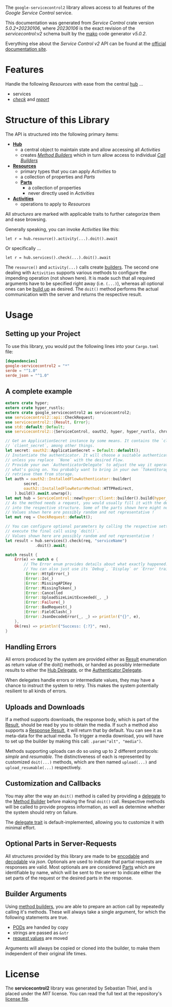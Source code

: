 <!---
DO NOT EDIT !
This file was generated automatically from 'src/generator/templates/api/README.md.mako'
DO NOT EDIT !
-->
The `google-servicecontrol2` library allows access to all features of the *Google Service Control* service.

This documentation was generated from *Service Control* crate version *5.0.2+20230106*, where *20230106* is the exact revision of the *servicecontrol:v2* schema built by the [mako](http://www.makotemplates.org/) code generator *v5.0.2*.

Everything else about the *Service Control* *v2* API can be found at the
[official documentation site](https://cloud.google.com/service-control/).
# Features

Handle the following *Resources* with ease from the central [hub](https://docs.rs/google-servicecontrol2/5.0.2+20230106/google_servicecontrol2/ServiceControl) ... 

* services
 * [*check*](https://docs.rs/google-servicecontrol2/5.0.2+20230106/google_servicecontrol2/api::ServiceCheckCall) and [*report*](https://docs.rs/google-servicecontrol2/5.0.2+20230106/google_servicecontrol2/api::ServiceReportCall)




# Structure of this Library

The API is structured into the following primary items:

* **[Hub](https://docs.rs/google-servicecontrol2/5.0.2+20230106/google_servicecontrol2/ServiceControl)**
    * a central object to maintain state and allow accessing all *Activities*
    * creates [*Method Builders*](https://docs.rs/google-servicecontrol2/5.0.2+20230106/google_servicecontrol2/client::MethodsBuilder) which in turn
      allow access to individual [*Call Builders*](https://docs.rs/google-servicecontrol2/5.0.2+20230106/google_servicecontrol2/client::CallBuilder)
* **[Resources](https://docs.rs/google-servicecontrol2/5.0.2+20230106/google_servicecontrol2/client::Resource)**
    * primary types that you can apply *Activities* to
    * a collection of properties and *Parts*
    * **[Parts](https://docs.rs/google-servicecontrol2/5.0.2+20230106/google_servicecontrol2/client::Part)**
        * a collection of properties
        * never directly used in *Activities*
* **[Activities](https://docs.rs/google-servicecontrol2/5.0.2+20230106/google_servicecontrol2/client::CallBuilder)**
    * operations to apply to *Resources*

All *structures* are marked with applicable traits to further categorize them and ease browsing.

Generally speaking, you can invoke *Activities* like this:

```Rust,ignore
let r = hub.resource().activity(...).doit().await
```

Or specifically ...

```ignore
let r = hub.services().check(...).doit().await
```

The `resource()` and `activity(...)` calls create [builders][builder-pattern]. The second one dealing with `Activities` 
supports various methods to configure the impending operation (not shown here). It is made such that all required arguments have to be 
specified right away (i.e. `(...)`), whereas all optional ones can be [build up][builder-pattern] as desired.
The `doit()` method performs the actual communication with the server and returns the respective result.

# Usage

## Setting up your Project

To use this library, you would put the following lines into your `Cargo.toml` file:

```toml
[dependencies]
google-servicecontrol2 = "*"
serde = "^1.0"
serde_json = "^1.0"
```

## A complete example

```Rust
extern crate hyper;
extern crate hyper_rustls;
extern crate google_servicecontrol2 as servicecontrol2;
use servicecontrol2::api::CheckRequest;
use servicecontrol2::{Result, Error};
use std::default::Default;
use servicecontrol2::{ServiceControl, oauth2, hyper, hyper_rustls, chrono, FieldMask};

// Get an ApplicationSecret instance by some means. It contains the `client_id` and 
// `client_secret`, among other things.
let secret: oauth2::ApplicationSecret = Default::default();
// Instantiate the authenticator. It will choose a suitable authentication flow for you, 
// unless you replace  `None` with the desired Flow.
// Provide your own `AuthenticatorDelegate` to adjust the way it operates and get feedback about 
// what's going on. You probably want to bring in your own `TokenStorage` to persist tokens and
// retrieve them from storage.
let auth = oauth2::InstalledFlowAuthenticator::builder(
        secret,
        oauth2::InstalledFlowReturnMethod::HTTPRedirect,
    ).build().await.unwrap();
let mut hub = ServiceControl::new(hyper::Client::builder().build(hyper_rustls::HttpsConnectorBuilder::new().with_native_roots().https_or_http().enable_http1().enable_http2().build()), auth);
// As the method needs a request, you would usually fill it with the desired information
// into the respective structure. Some of the parts shown here might not be applicable !
// Values shown here are possibly random and not representative !
let mut req = CheckRequest::default();

// You can configure optional parameters by calling the respective setters at will, and
// execute the final call using `doit()`.
// Values shown here are possibly random and not representative !
let result = hub.services().check(req, "serviceName")
             .doit().await;

match result {
    Err(e) => match e {
        // The Error enum provides details about what exactly happened.
        // You can also just use its `Debug`, `Display` or `Error` traits
         Error::HttpError(_)
        |Error::Io(_)
        |Error::MissingAPIKey
        |Error::MissingToken(_)
        |Error::Cancelled
        |Error::UploadSizeLimitExceeded(_, _)
        |Error::Failure(_)
        |Error::BadRequest(_)
        |Error::FieldClash(_)
        |Error::JsonDecodeError(_, _) => println!("{}", e),
    },
    Ok(res) => println!("Success: {:?}", res),
}

```
## Handling Errors

All errors produced by the system are provided either as [Result](https://docs.rs/google-servicecontrol2/5.0.2+20230106/google_servicecontrol2/client::Result) enumeration as return value of
the doit() methods, or handed as possibly intermediate results to either the 
[Hub Delegate](https://docs.rs/google-servicecontrol2/5.0.2+20230106/google_servicecontrol2/client::Delegate), or the [Authenticator Delegate](https://docs.rs/yup-oauth2/*/yup_oauth2/trait.AuthenticatorDelegate.html).

When delegates handle errors or intermediate values, they may have a chance to instruct the system to retry. This 
makes the system potentially resilient to all kinds of errors.

## Uploads and Downloads
If a method supports downloads, the response body, which is part of the [Result](https://docs.rs/google-servicecontrol2/5.0.2+20230106/google_servicecontrol2/client::Result), should be
read by you to obtain the media.
If such a method also supports a [Response Result](https://docs.rs/google-servicecontrol2/5.0.2+20230106/google_servicecontrol2/client::ResponseResult), it will return that by default.
You can see it as meta-data for the actual media. To trigger a media download, you will have to set up the builder by making
this call: `.param("alt", "media")`.

Methods supporting uploads can do so using up to 2 different protocols: 
*simple* and *resumable*. The distinctiveness of each is represented by customized 
`doit(...)` methods, which are then named `upload(...)` and `upload_resumable(...)` respectively.

## Customization and Callbacks

You may alter the way an `doit()` method is called by providing a [delegate](https://docs.rs/google-servicecontrol2/5.0.2+20230106/google_servicecontrol2/client::Delegate) to the 
[Method Builder](https://docs.rs/google-servicecontrol2/5.0.2+20230106/google_servicecontrol2/client::CallBuilder) before making the final `doit()` call. 
Respective methods will be called to provide progress information, as well as determine whether the system should 
retry on failure.

The [delegate trait](https://docs.rs/google-servicecontrol2/5.0.2+20230106/google_servicecontrol2/client::Delegate) is default-implemented, allowing you to customize it with minimal effort.

## Optional Parts in Server-Requests

All structures provided by this library are made to be [encodable](https://docs.rs/google-servicecontrol2/5.0.2+20230106/google_servicecontrol2/client::RequestValue) and 
[decodable](https://docs.rs/google-servicecontrol2/5.0.2+20230106/google_servicecontrol2/client::ResponseResult) via *json*. Optionals are used to indicate that partial requests are responses 
are valid.
Most optionals are are considered [Parts](https://docs.rs/google-servicecontrol2/5.0.2+20230106/google_servicecontrol2/client::Part) which are identifiable by name, which will be sent to 
the server to indicate either the set parts of the request or the desired parts in the response.

## Builder Arguments

Using [method builders](https://docs.rs/google-servicecontrol2/5.0.2+20230106/google_servicecontrol2/client::CallBuilder), you are able to prepare an action call by repeatedly calling it's methods.
These will always take a single argument, for which the following statements are true.

* [PODs][wiki-pod] are handed by copy
* strings are passed as `&str`
* [request values](https://docs.rs/google-servicecontrol2/5.0.2+20230106/google_servicecontrol2/client::RequestValue) are moved

Arguments will always be copied or cloned into the builder, to make them independent of their original life times.

[wiki-pod]: http://en.wikipedia.org/wiki/Plain_old_data_structure
[builder-pattern]: http://en.wikipedia.org/wiki/Builder_pattern
[google-go-api]: https://github.com/google/google-api-go-client

# License
The **servicecontrol2** library was generated by Sebastian Thiel, and is placed 
under the *MIT* license.
You can read the full text at the repository's [license file][repo-license].

[repo-license]: https://github.com/Byron/google-apis-rsblob/main/LICENSE.md

